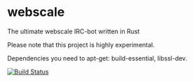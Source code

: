 # webscale
The ultimate webscale IRC-bot written in Rust

Please note that this project is highly experimental.

Dependencies you need to apt-get: build-essential, libssl-dev.

[![Build Status](https://travis-ci.org/LauriM/webscale.svg?branch=master)](https://travis-ci.org/LauriM/webscale)
